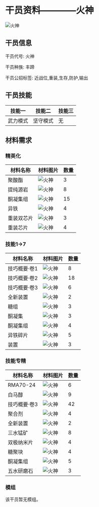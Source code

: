 # 干员资料————火神

![火神](./oprImages/火神.png)

## 干员信息

干员代号: 火神

干员种族: 丰蹄

干员公招标签: 近战位,重装,生存,防护,输出

## 干员技能

| 技能一       | 技能二   | 技能三 |
| ------------ | -------- | ------ |
| 武力模式 | 坚守模式 | 无 |

## 材料需求

### 精英化

| 材料名称      | 材料图片 | 数量  |
|---------|---------|-----|
| 聚酸酯 | ![火神](./matIcons/聚酸酯.png)  |   3  |
| 提纯源岩 | ![火神](./matIcons/提纯源岩.png)  |   8  |
| 酮凝集组 | ![火神](./matIcons/酮凝集组.png)  |   15  |
| 异铁 | ![火神](./matIcons/异铁.png)  |   4  |
| 重装双芯片 | ![火神](./matIcons/重装双芯片.png)  |   3  |
| 重装芯片 | ![火神](./matIcons/重装芯片.png)  |   4  |

### 技能1→7

| 材料名称      | 材料图片 | 数量  |
|---------|---------|-----|
| 技巧概要·卷1 | ![火神](./matIcons/技巧概要·卷1.png)  |   8  |
| 技巧概要·卷2 | ![火神](./matIcons/技巧概要·卷2.png)  |   18  |
| 技巧概要·卷3 | ![火神](./matIcons/技巧概要·卷3.png)  |   6  |
| 全新装置 | ![火神](./matIcons/全新装置.png)  |   2  |
| 糖组 | ![火神](./matIcons/糖组.png)  |   3  |
| 酮凝集 | ![火神](./matIcons/酮凝集.png)  |   3  |
| 酮凝集组 | ![火神](./matIcons/酮凝集组.png)  |   4  |
| 异铁碎片 | ![火神](./matIcons/异铁碎片.png)  |   5  |
| 装置 | ![火神](./matIcons/装置.png)  |   3  |

### 技能专精

| 材料名称      | 材料图片 | 数量  |
|---------|---------|-----|
| RMA70-24 | ![火神](./matIcons/RMA70-24.png)  |   6  |
| 白马醇 | ![火神](./matIcons/白马醇.png)  |   9  |
| 技巧概要·卷3 | ![火神](./matIcons/技巧概要·卷3.png)  |   42  |
| 聚合剂 | ![火神](./matIcons/聚合剂.png)  |   4  |
| 全新装置 | ![火神](./matIcons/全新装置.png)  |   2  |
| 三水锰矿 | ![火神](./matIcons/三水锰矿.png)  |   8  |
| 双极纳米片 | ![火神](./matIcons/双极纳米片.png)  |   4  |
| 糖聚块 | ![火神](./matIcons/糖聚块.png)  |   4  |
| 酮凝集组 | ![火神](./matIcons/酮凝集组.png)  |   5  |
| 五水研磨石 | ![火神](./matIcons/五水研磨石.png)  |   3  |

### 模组

该干员暂无模组。
